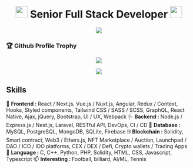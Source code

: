 <h1 align="center">
  <img src="https://media.giphy.com/media/hvRJCLFzcasrR4ia7z/giphy.gif" width="32">
    Senior Full Stack Developer
  <img src="https://media.giphy.com/media/hvRJCLFzcasrR4ia7z/giphy.gif" width="32">
</h1>

<p align="center">
  <img src="https://readme-typing-svg.herokuapp.com/?lines=Creative,%20Passionate%20and%20Result-oriented%20Software%20Engineer;10%2B%20years%20of%20hands-on%20experience;&center=true&width=800&height=45">
</p>

<h3>🏆 Github Profile Trophy</h3>
<p align="center">
  <img src="https://github-profile-trophy.vercel.app/?username=nikolalalic&column=7&theme=onedark"/>
</p>
<p align = "center">
  <img src = "https://github-readme-stats.vercel.app/api/top-langs/?username=nikolalalic&langs_count=8&layout=compact&theme=tokyonight&include_all_commits=true&line_height=27">
</p>

## Skills

  🎉 <b>Frontend : </b> React / Next.js, Vue.js / Nuxt.js, Angular, Redux / Context, Hooks, Styled components, Tailwind CSS / SASS / SCSS, GraphQL, React Native, Ajax, jQuery, Bootstrap, UI / UX, Webpack
  🩺 <b>Backend : </b> Node.js / Express.js / Nest.js, Laravel, RESTful API, DevOps, CI / CD
  🧩 <b>Database : </b> MySQL, PostgreSQL, MongoDB, SQLite, Firebase
  ⛓️  <b>Blockchain : </b> Solidity, Smart contract, Web3 / Ethers.js, NFT Marketplace / Auction, Launchpad / DAO / ICO / IDO platforms, CEX / DEX / Defi, Crypto wallets / Trading Apps
  💬 <b>Language : </b> C, C++, Python, PHP, Solidity, HTML, CSS, Javascript, Typescript
  📫 <b>Interesting : </b> Football, billiard, AI/ML, Tennis
